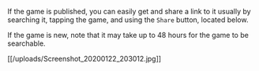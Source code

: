 If the game is published, you can easily get and share a link to it usually by searching it, tapping the game, and using the `Share` button, located below.

If the game is new, note that it may take up to 48 hours for the game to be searchable.

[[/uploads/Screenshot_20200122_203012.jpg]]